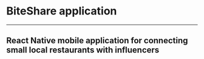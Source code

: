 # BiteShare application

---

## React Native mobile application for connecting small local restaurants with influencers
